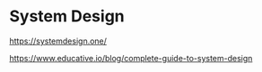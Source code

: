 # System Design

https://systemdesign.one/

https://www.educative.io/blog/complete-guide-to-system-design
